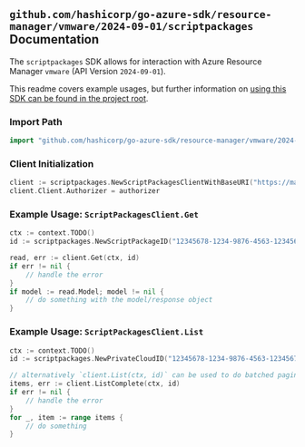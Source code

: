 
## `github.com/hashicorp/go-azure-sdk/resource-manager/vmware/2024-09-01/scriptpackages` Documentation

The `scriptpackages` SDK allows for interaction with Azure Resource Manager `vmware` (API Version `2024-09-01`).

This readme covers example usages, but further information on [using this SDK can be found in the project root](https://github.com/hashicorp/go-azure-sdk/tree/main/docs).

### Import Path

```go
import "github.com/hashicorp/go-azure-sdk/resource-manager/vmware/2024-09-01/scriptpackages"
```


### Client Initialization

```go
client := scriptpackages.NewScriptPackagesClientWithBaseURI("https://management.azure.com")
client.Client.Authorizer = authorizer
```


### Example Usage: `ScriptPackagesClient.Get`

```go
ctx := context.TODO()
id := scriptpackages.NewScriptPackageID("12345678-1234-9876-4563-123456789012", "example-resource-group", "privateCloudName", "scriptPackageName")

read, err := client.Get(ctx, id)
if err != nil {
	// handle the error
}
if model := read.Model; model != nil {
	// do something with the model/response object
}
```


### Example Usage: `ScriptPackagesClient.List`

```go
ctx := context.TODO()
id := scriptpackages.NewPrivateCloudID("12345678-1234-9876-4563-123456789012", "example-resource-group", "privateCloudName")

// alternatively `client.List(ctx, id)` can be used to do batched pagination
items, err := client.ListComplete(ctx, id)
if err != nil {
	// handle the error
}
for _, item := range items {
	// do something
}
```
